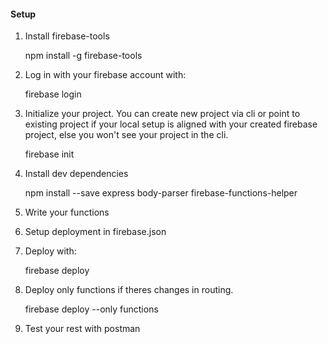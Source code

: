 #### Setup

1. Install firebase-tools

   npm install -g firebase-tools

2. Log in with your firebase account with:

   firebase login

3. Initialize your project. You can create new project via cli or point to existing project if your local setup is aligned with your created firebase project, else you won't see your project in the cli.

   firebase init

4. Install dev dependencies

   npm install --save express body-parser firebase-functions-helper

5. Write your functions

6. Setup deployment in firebase.json

7. Deploy with:

    firebase deploy

8. Deploy only functions if theres changes in routing.

    firebase deploy --only functions

9. Test your rest with postman